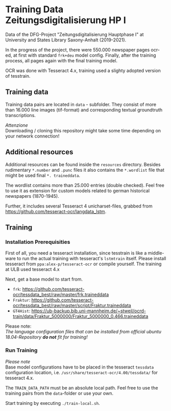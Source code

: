 # Training Data Zeitungsdigitalisierung HP I

Data of the DFG-Project "Zeitungsdigitalisierung Hauptphase I" at University and States Library Saxony-Anhalt (2019-2021).

In the progress of the project, there were 550.000 newspaper pages ocr-ed, at first with standard `frk+deu` model config. Finally, after the training process, all pages again with the final training model.

OCR was done with Tesseract 4.x, training used a slighty adopted version of tesstrain.

## Training data

Training data pairs are located in `data` - subfolder. They  consist of more than 16.000 line images (tif-format) and corresponding textual groundtruth transcriptions.

*Attenzione*  
Downloading / cloning this repository might take some time depending on your network connection!

## Additional resources

Additional resources can be found inside the `resources` directory. Besides rudimentary `*.number` and `.punc` files it also contains the `*.wordlist` file that might be used final `*. traineddata`.

The wordlist contains more than 25.000 entries (double checked). Feel free to use it as extension for custom models related to german historical newspapers (1870-1945).

Further, it includes several Tesseract 4 unicharset-files, grabbed from <https://github.com/tesseract-ocr/langdata_lstm>.

## Training

### Installation Prerequisities

First of all, you need a tesseract installation, since tesstrain is like a middle-ware to run the actual training with tesseract's `lstmtrain` itself. Please install tesseract from `ppa:alex-p/tesseract-ocr` or compile yourself. The training at ULB used tesseract 4.x

Next, get a base model to start from.

* `frk`: <https://github.com/tesseract-ocr/tessdata_best/raw/master/frk.traineddata>
* `Fraktur`: <https://github.com/tesseract-ocr/tessdata_best/raw/master/script/Fraktur.traineddata>
* `GT4Hist`: <https://ub-backup.bib.uni-mannheim.de/~stweil/ocrd-train/data/Fraktur_5000000/Fraktur_5000000_0.466.traineddata>

Please note:  
_The language configuration files that can be installed from official ubuntu 18.04-Repository **do not** fit for training!_

### Run Training

*Please note*  
Base model configurations have to be placed in the tesseract `tessdata` configuration location, i.e. `/usr/share/tesseract-ocr/4.00/tessdata/` for tesseract 4.x.

The `TRAIN_DATA_PATH` must be an absolute local path. Feel free to use the training pairs from the `data`-folder or use your own.

Start training by executing `./train-local.sh`.
